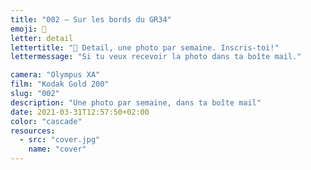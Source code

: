```yaml
---
title: "002 — Sur les bords du GR34"
emoji: 👀
letter: detail
lettertitle: "👀 Detail, une photo par semaine. Inscris-toi!"
lettermessage: "Si tu veux recevoir la photo dans ta boîte mail."

camera: "Olympus XA"
film: "Kodak Gold 200"
slug: "002"
description: "Une photo par semaine, dans ta boîte mail"
date: 2021-03-31T12:57:50+02:00
color: "cascade"
resources:
  - src: "cover.jpg"
    name: "cover"
---
```

